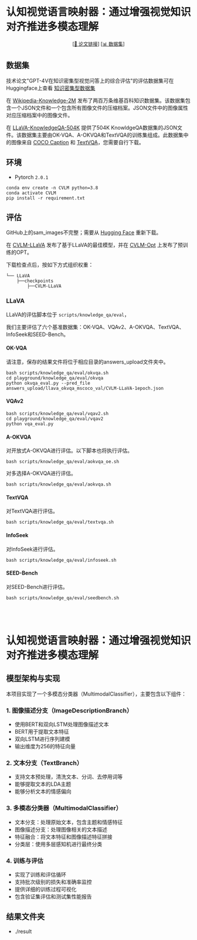 # 认知视觉语言映射器：通过增强视觉知识对齐推进多模态理解

<font size=2><div align='center' >  [[📖 论文链接](https://arxiv.org/abs/2402.13561)] [[📊 数据集](https://huggingface.co/datasets/Ghaser/Wikipedia-Knowledge-2M)] </div></font>

## 数据集

技术论文"GPT-4V在知识密集型视觉问答上的综合评估"的评估数据集可在Huggingface上查看 [知识密集型数据集](https://huggingface.co/datasets/YunxinLi/Knowledge_QA)

在 [Wikipedia-Knowledge-2M](https://huggingface.co/datasets/Ghaser/Wikipedia-Knowledge-2M) 发布了两百万条维基百科知识数据集。该数据集包含一个JSON文件和一个包含所有图像文件的压缩档案。JSON文件中的图像属性对应压缩档案中的图像文件。

在 [LLaVA-KnowledgeQA-504K](https://huggingface.co/datasets/Ghaser/LLaVA-KnowledgeQA-504K) 提供了504K KnowldgeQA数据集的JSON文件。该数据集主要由OK-VQA、A-OKVQA和TextVQA的训练集组成。此数据集中的图像来自 [COCO Caption](https://cocodataset.org/#home) 和 [TextVQA](https://textvqa.org/)，您需要自行下载。

## 环境
- Pytorch `2.0.1`
```shell
conda env create -n CVLM python=3.8
conda activate CVLM
pip install -r requirement.txt
```

## 评估

GitHub上的sam_images不完整；需要从 [Hugging Face](https://huggingface.co/datasets/Ghaser/CVLM-SAM-Images) 重新下载。

在 [CVLM-LLaVA](https://huggingface.co/Ghaser/CVLM-LLaVA) 发布了基于LLaVA的最佳模型，并在 [CVLM-Opt](https://huggingface.co/Ghaser/CVLM-Opt-pretrain) 上发布了预训练的OPT。

下载检查点后，按如下方式组织权重：

```
└── LLaVA
    ├──checkpoints
        ├──CVLM-LLaVA
```

### LLaVA

LLaVA的评估脚本位于 `scripts/knowledge_qa/eval`，

我们主要评估了六个基准数据集：OK-VQA、VQAv2、A-OKVQA、TextVQA、InfoSeek和SEED-Bench。

#### OK-VQA
请注意，保存的结果文件将位于相应目录的answers_upload文件夹中。
```shell
bash scripts/knowledge_qa/eval/okvqa.sh
cd playground/knowledge_qa/eval/okvqa
python okvqa_eval.py --pred_file answers_upload/llava_okvqa_mscoco_val/CVLM-LLaVA-1epoch.json
```

#### VQAv2

```shell
bash scripts/knowledge_qa/eval/vqav2.sh
cd playground/knowledge_qa/eval/vqav2
python vqa_eval.py
```

#### A-OKVQA

对开放式A-OKVQA进行评估。以下脚本也将执行评估。

```shell
bash scripts/knowledge_qa/eval/aokvqa_oe.sh
```

对多选择A-OKVQA进行评估。

```shell
bash scripts/knowledge_qa/eval/aokvqa.sh
```

#### TextVQA

对TextVQA进行评估。
```shell
bash scripts/knowledge_qa/eval/textvqa.sh
```

#### InfoSeek

对InfoSeek进行评估。
```shell
bash scripts/knowledge_qa/eval/infoseek.sh
```

#### SEED-Bench

对SEED-Bench进行评估。
```shell
bash scripts/knowledge_qa/eval/seedbench.sh
```

<br>
<br>


# 认知视觉语言映射器：通过增强视觉知识对齐推进多模态理解
## 模型架构与实现

本项目实现了一个多模态分类器（MultimodalClassifier），主要包含以下组件：

### 1. 图像描述分支（ImageDescriptionBranch）
- 使用BERT和双向LSTM处理图像描述文本
- BERT用于提取文本特征
- 双向LSTM进行序列建模
- 输出维度为256的特征向量

### 2. 文本分支（TextBranch）
- 支持文本预处理，清洗文本、分词、去停用词等
- 能够提取文本的LDA主题
- 能够分析文本的情感偏向

### 3. 多模态分类器（MultimodalClassifier）
- 文本分支：处理原始文本，包含主题和情感特征
- 图像描述分支：处理图像相关的文本描述
- 特征融合：将文本特征和图像描述特征拼接
- 分类层：使用多层感知机进行最终分类

### 4. 训练与评估
- 实现了训练和评估循环
- 支持批次级别的损失和准确率监控
- 提供详细的训练过程可视化
- 包含验证集评估和测试集性能报告

## 结果文件夹
 - ./result


<br>

<br>